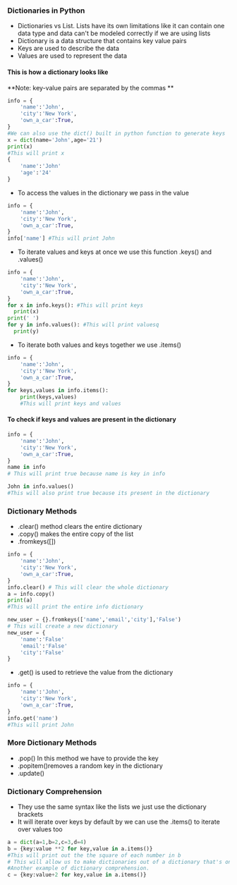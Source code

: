 ### Dictionaries in Python
* Dictionaries vs List. Lists have its own limitations like it can contain one data type and data can't be modeled correctly if we are using lists
* Dictionary is a data structure that contains key value pairs
* Keys are used to describe the data
* Values are used to represent the data

#### This is how a dictionary looks like
**Note: key-value pairs are separated by the commas **

```Python
info = {
    'name':'John',
    'city':'New York',
    'own_a_car':True,
}
#We can also use the dict() built in python function to generate keys
x = dict(name='John',age='21')
print(x)
#This will print x
{
    'name':'John'
    'age':'24'
}
```

* To access the values in the dictionary we pass in the value

```Python
info = {
    'name':'John',
    'city':'New York',
    'own_a_car':True,
}
info['name'] #This will print John
```

* To iterate values and keys at once we use this function .keys() and .values()
 
```Python
info = {
    'name':'John',
    'city':'New York',
    'own_a_car':True,
}
for x in info.keys(): #This will print keys
  print(x)
print(' ')
for y in info.values(): #This will print valuesq
  print(y)  
```

* To iterate both values and keys together we use .items()
```Python
info = {
    'name':'John',
    'city':'New York',
    'own_a_car':True,
}
for keys,values in info.items():
    print(keys,values)
    #This will print keys and values
```

#### To check if keys and values are present in the dictionary

```Python
info = {
    'name':'John',
    'city':'New York',
    'own_a_car':True,
}
name in info
# This will print true because name is key in info

John in info.values()
#This will also print true because its present in the dictionary
```

### Dictionary Methods
* .clear() method clears the entire dictionary
* .copy() makes the entire copy of the list
* .fromkeys([])

```Python
info = {
    'name':'John',
    'city':'New York',
    'own_a_car':True,
}
info.clear() # This will clear the whole dictionary
a = info.copy()
print(a)
#This will print the entire info dictionary

new_user = {}.fromkeys(['name','email','city'],'False')
# This will create a new dictionary
new_user = {
    'name':'False'
    'email':'False'
    'city':'False'
}
```

* .get() is used to retrieve the value from the dictionary

```Python
info = {
    'name':'John',
    'city':'New York',
    'own_a_car':True,
}
info.get('name')
#This will print John
```

### More Dictionary Methods

* .pop() In this method we have to provide the key
* .popitem()removes a random key in the dictionary
* .update()

### Dictionary Comprehension
* They use the same syntax like the lists we just use the dictionary brackets
* It will iterate over keys by default by we can use the .items() to iterate over values too

```Python
a = dict(a=1,b=2,c=3,d=4)
b = {key:value **2 for key,value in a.items()}
#This will print out the the square of each number in b
# This will allow us to make dictionaries out of a dictionary that's one of the reason we use the dictionary comprehension.
#Another example of dictionary comprehension.
c = {key:value+2 for key,value in a.items()}

```
